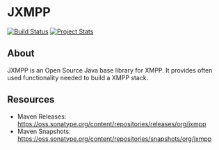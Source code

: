JXMPP
=====

[![Build Status](https://travis-ci.org/igniterealtime/jxmpp.svg)](https://travis-ci.org/igniterealtime/jxmpp)  [![Project Stats](https://www.ohloh.net/p/jxmpp/widgets/project_thin_badge.gif)](https://www.ohloh.net/p/jxmpp)

About
-----

JXMPP is an Open Source Java base library for XMPP. It provides often
used functionality needed to build a XMPP stack.

Resources
---------

- Maven Releases: https://oss.sonatype.org/content/repositories/releases/org/jxmpp
- Maven Snapshots: https://oss.sonatype.org/content/repositories/snapshots/org/jxmpp
